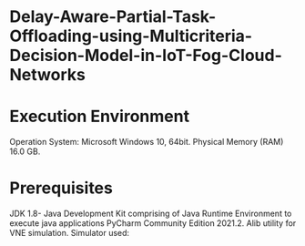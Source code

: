 # Delay-Aware-Partial-Task-Offloading-using-Multicriteria-Decision-Model-in-IoT-Fog-Cloud-Networks
# Execution Environment
Operation System: Microsoft Windows 10, 64bit.
Physical Memory (RAM) 16.0 GB.
# Prerequisites
JDK 1.8- Java Development Kit comprising of Java Runtime Environment to execute java applications
PyCharm Community Edition 2021.2.
Alib utility for VNE simulation.
Simulator used:
